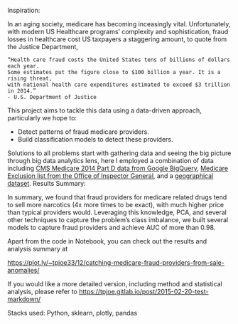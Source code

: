 
Inspiration:

In an aging society, medicare has becoming inceasingly vital. Unfortunately, with modern US Healthcare programs’ complexity and sophistication, fraud losses in healthcare cost US taxpayers a staggering amount, to quote from the Justice Department,

    “Health care fraud costs the United States tens of billions of dollars each year. 
    Some estimates put the figure close to $100 billion a year. It is a rising threat, 
    with national health care expenditures estimated to exceed $3 trillion in 2014.” 
    - U.S. Department of Justice

This project aims to tackle this data using a data-driven approach, particularly we hope to: 
* Detect patterns of fraud medicare providers. 
* Build classification models to detect these providers.

Solutions to all problems start with gathering data and seeing the big picture through big data analytics lens, here I employed a combination of data including [CMS Medicare 2014 Part D data from Google BigQuery](https://cloud.google.com/bigquery/public-data/medicare), [Medicare Exclusion list from the Office of Inspector General](https://oig.hhs.gov/exclusions/exclusions_list.asp#instruct), and a [geographical dataset](https://simplemaps.com/data/us-cities).
Results Summary:

In summary, we found that fraud providers for medicare related drugs tend to sell more narcotics (4x more times to be exact), with much higher price than typical providers would. Leveraging this knowledge, PCA, and several other techniques to capture the problem’s class imbalance, we built several models to capture fraud providers and achieve AUC of more than 0.98.

Apart from the code in Notebook, you can check out the results and analysis summary at 

https://plot.ly/~tpjoe33/12/catching-medicare-fraud-providers-from-sale-anomalies/

If you would like a more detailed version, including method and statistical analysis, please refer to
https://tpjoe.gitlab.io/post/2015-02-20-test-markdown/




Stacks used: Python, sklearn, plotly, pandas
